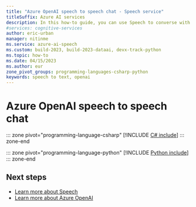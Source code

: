 ```yaml
---
title: "Azure OpenAI speech to speech chat - Speech service"
titleSuffix: Azure AI services
description: In this how-to guide, you can use Speech to converse with Azure OpenAI. The text recognized by the Speech service is sent to Azure OpenAI. The text response from Azure OpenAI is then synthesized by the Speech service.
#services: cognitive-services
author: eric-urban
manager: nitinme
ms.service: azure-ai-speech
ms.custom: build-2023, build-2023-dataai, devx-track-python
ms.topic: how-to
ms.date: 04/15/2023
ms.author: eur
zone_pivot_groups: programming-languages-csharp-python
keywords: speech to text, openai
---
```


# Azure OpenAI speech to speech chat 

::: zone pivot="programming-language-csharp"
[!INCLUDE [C# include](./includes/quickstarts/openai-speech/csharp.md)]
::: zone-end

::: zone pivot="programming-language-python"
[!INCLUDE [Python include](./includes/quickstarts/openai-speech/python.md)]
::: zone-end

## Next steps

- [Learn more about Speech](overview.md)
- [Learn more about Azure OpenAI](../openai/overview.md)
